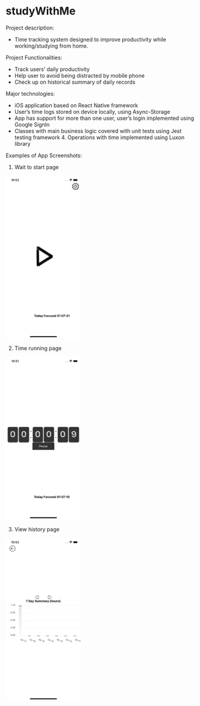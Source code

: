 # studyWithMe
Project description: 
* Time tracking system designed to improve productivity while working/studying from home. 

Project Functionalities: 
* Track users’ daily productivity 
* Help user to avoid being distracted by mobile phone
* Check up on historical summary of daily records

Major technologies: 
* iOS application based on React Native framework
* User’s time logs stored on device locally, using Async-Storage 
* App has support for more than one user, user’s login implemented using Google SignIn 
* Classes with main business logic covered with unit tests using Jest testing framework 4. Operations with time implemented using Luxon library

Examples of App Screenshots:
1. Wait to start page
<img src="/images/watingToStart.png" alt="drawing" width="200"/>


2. Time running page
<img src="/images/runningTimer.png" alt="drawing" width="200"/>


3. View history page
<img src="/images/historicalRecords.png" alt="drawing" width="200"/>
